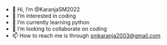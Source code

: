 - 👋 Hi, I’m @KaranjaSM2022
- 👀 I’m interested in coding
- 🌱 I’m currently learning python
- 💞️ I’m looking to collaborate on coding
- 📫 How to reach me is through smkaranja2003@gmail.com

<!---
KaranjaSM2022/KaranjaSM2022 is a ✨ special ✨ repository because its `README.md` (this file) appears on your GitHub profile.
You can click the Preview link to take a look at your changes.
--->

